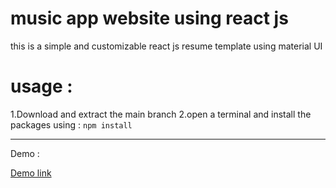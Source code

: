 

# music app website using react js
this is a simple and customizable react js resume template using material UI

<h1>usage :</h1>

1.Download and extract the main branch 
2.open a terminal and install the packages using : `npm install`

___

Demo :

[Demo link](https://music-app-landing-page-using-react-js.vercel.app/)


